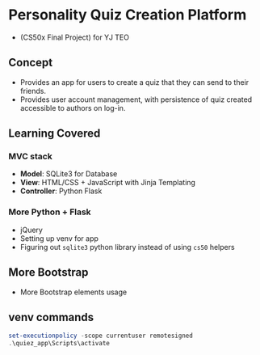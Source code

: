 # Personality Quiz Creation Platform
- (CS50x Final Project) for YJ TEO

## Concept
- Provides an app for users to create a quiz that they can send to their friends.
- Provides user account management, with persistence of quiz created accessible to authors on log-in.


## Learning Covered

### MVC stack
- **Model**: SQLite3 for Database
- **View**: HTML/CSS + JavaScript with Jinja Templating
- **Controller**: Python Flask

### More Python + Flask
- jQuery
- Setting up venv for app
- Figuring out `sqlite3` python library instead of using `cs50` helpers

## More Bootstrap
- More Bootstrap elements usage


## venv commands
```powershell
set-executionpolicy -scope currentuser remotesigned
.\quiez_app\Scripts\activate
```